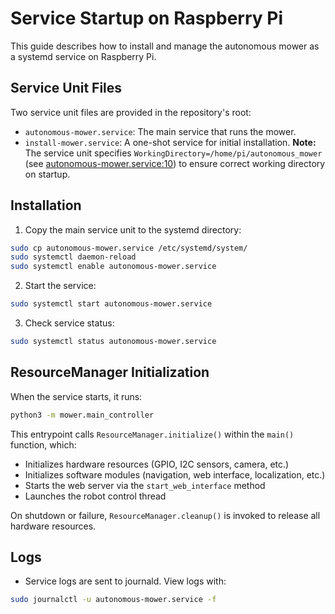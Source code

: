 # Service Startup on Raspberry Pi

This guide describes how to install and manage the autonomous mower as a systemd service on Raspberry Pi.

## Service Unit Files

Two service unit files are provided in the repository's root:

- `autonomous-mower.service`: The main service that runs the mower.
- `install-mower.service`: A one-shot service for initial installation.
  **Note:** The service unit specifies `WorkingDirectory=/home/pi/autonomous_mower` (see [autonomous-mower.service:10](autonomous-mower.service:10)) to ensure correct working directory on startup.

## Installation

1. Copy the main service unit to the systemd directory:

```sh
sudo cp autonomous-mower.service /etc/systemd/system/
sudo systemctl daemon-reload
sudo systemctl enable autonomous-mower.service
```

2. Start the service:

```sh
sudo systemctl start autonomous-mower.service
```

3. Check service status:

```sh
sudo systemctl status autonomous-mower.service
```

## ResourceManager Initialization

When the service starts, it runs:

```sh
python3 -m mower.main_controller
```

This entrypoint calls `ResourceManager.initialize()` within the `main()` function, which:

- Initializes hardware resources (GPIO, I2C sensors, camera, etc.)
- Initializes software modules (navigation, web interface, localization, etc.)
- Starts the web server via the `start_web_interface` method
- Launches the robot control thread

On shutdown or failure, `ResourceManager.cleanup()` is invoked to release all hardware resources.

## Logs

- Service logs are sent to journald. View logs with:

```sh
sudo journalctl -u autonomous-mower.service -f
```
